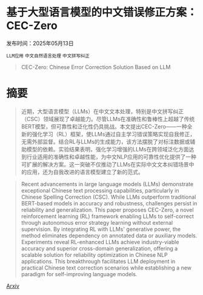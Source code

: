 # 基于大型语言模型的中文错误修正方案：CEC-Zero

发布时间：2025年05月13日

`LLM应用` `中文自然语言处理` `中文拼写纠正`

> CEC-Zero: Chinese Error Correction Solution Based on LLM

# 摘要

> 近期，大型语言模型（LLMs）在中文文本处理，特别是中文拼写纠正（CSC）领域展现了卓越能力。尽管LLMs在准确性和鲁棒性上超越了传统BERT模型，但可靠性和泛化性仍具挑战。本文提出CEC-Zero——一种全新的强化学习（RL）框架，使LLMs通过自主学习错误策略实现自我修正，无需外部监督。结合RL与LLMs的生成能力，该方法摆脱了对标注数据或辅助模型的依赖。实验结果表明，强化学习增强的LLMs在跨领域泛化方面达到行业适用的准确性和卓越性能，为中文NLP应用的可靠性优化提供了一种可扩展的解决方案。这一突破不仅推动了LLMs在实际中文文本纠错场景中的应用，还为自我改进的语言模型建立了新的范式。

> Recent advancements in large language models (LLMs) demonstrate exceptional Chinese text processing capabilities, particularly in Chinese Spelling Correction (CSC). While LLMs outperform traditional BERT-based models in accuracy and robustness, challenges persist in reliability and generalization. This paper proposes CEC-Zero, a novel reinforcement learning (RL) framework enabling LLMs to self-correct through autonomous error strategy learning without external supervision. By integrating RL with LLMs' generative power, the method eliminates dependency on annotated data or auxiliary models. Experiments reveal RL-enhanced LLMs achieve industry-viable accuracy and superior cross-domain generalization, offering a scalable solution for reliability optimization in Chinese NLP applications. This breakthrough facilitates LLM deployment in practical Chinese text correction scenarios while establishing a new paradigm for self-improving language models.

[Arxiv](https://arxiv.org/abs/2505.09082)